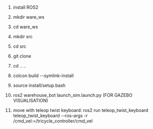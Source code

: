 1. install ROS2

2. mkdir ware_ws

3. cd ware_ws

4. mkdir src

5. cd src

6. git clone

7. cd .. ..

8. colcon build --symlink-install

9. source install/setup.bash

10. ros2 warehouse_bot launch_sim.launch.py (FOR GAZEBO VISUALISATION)

11. move with teleop twist keyboard: ros2 run teleop_twist_keyboard teleop_twist_keyboard --ros-args -r /cmd_vel:=/tricycle_controller/cmd_vel
